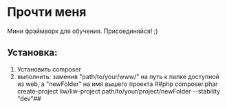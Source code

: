 # Прочти меня #

Мини фрэймворк для обучения. Присоединяйся! ;)

## Установка: ##
1. Установить composer
2. выполнить: заменив "path/to/your/www/" на путь к папке доступной из web, а "newFolder" на имя вышего проекта
    ##php composer.phar create-project liw/liw-project path/to/your/project/newFolder --stability "dev"##

